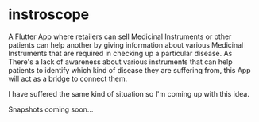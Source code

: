 # instroscope

A Flutter App where retailers can sell Medicinal Instruments or other patients can help another by giving information about various Medicinal Instruments that are required in checking up a particular disease.
As There's a lack of awareness about various instruments that can help patients to identify which kind of disease they are suffering from, this App will act as a bridge to connect them.


I have suffered the same kind of situation so I'm coming up with this idea.

Snapshots coming soon...
